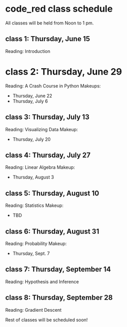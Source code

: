 # code_red class schedule

All classes will be held from Noon to 1 pm.

## class 1: Thursday, June 15
Reading: Introduction

# class 2: Thursday, June 29
Reading: A Crash Course in Python
Makeups:
* Thursday, June 22
* Thursday, July 6

## class 3: Thursday, July 13
Reading: Visualizing Data
Makeup:
* Thursday, July 20

## class 4: Thursday, July 27
Reading: Linear Algebra
Makeup: 
* Thursday, August 3

## class 5: Thursday, August 10
Reading: Statistics
Makeup:
* TBD

## class 6: Thursday, August 31
Reading: Probability
Makeup: 
* Thursday, Sept. 7

## class 7: Thursday, September 14
Reading: Hypothesis and Inference

## class 8: Thursday, September 28
Reading: Gradient Descent

Rest of classes will be scheduled soon! 
